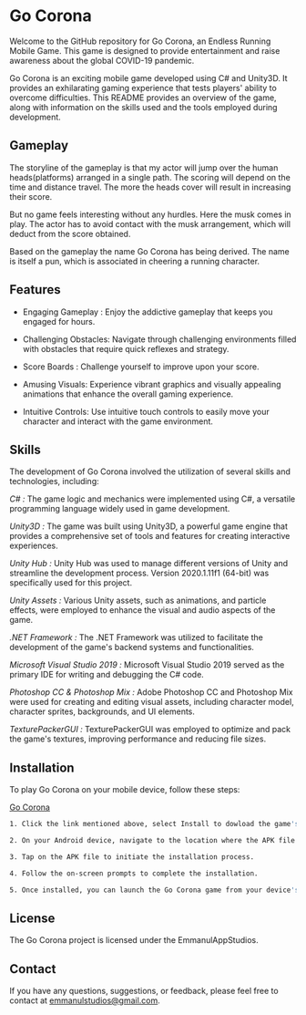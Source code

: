 
# Go Corona

Welcome to the GitHub repository for Go Corona, an Endless Running Mobile Game. This game is designed to provide entertainment and raise awareness about the global COVID-19 pandemic.

Go Corona is an exciting mobile game developed using C# and Unity3D. It provides an exhilarating gaming experience that tests players' ability to overcome difficulties. This README provides an overview of the game, along with information on the skills used and the tools employed during development.

## Gameplay

The storyline of the gameplay is that my actor will jump over the human
heads(platforms) arranged in a single path. The scoring will depend on the time
and distance travel. The more the heads cover will result in increasing their
score.

But no game feels interesting without any hurdles. Here the musk comes
in play. The actor has to avoid contact with the musk arrangement, which will
deduct from the score obtained.

Based on the gameplay the name Go Corona has being derived. The
name is itself a pun, which is associated in cheering a running character.
## Features

- Engaging Gameplay : Enjoy the addictive gameplay that keeps you engaged for hours.

- Challenging Obstacles: Navigate through challenging environments filled with obstacles that require quick reflexes and strategy.

- Score Boards : Challenge  yourself to improve upon your score.

- Amusing Visuals: Experience vibrant graphics and visually appealing animations that enhance the overall gaming experience.

- Intuitive Controls: Use intuitive touch controls to easily move your character and interact with the game environment.
## Skills
The development of Go Corona involved the utilization of several skills and technologies, including:

*C# :* The game logic and mechanics were implemented using C#, a versatile programming language widely used in game development.

*Unity3D :* The game was built using Unity3D, a powerful game engine that provides a comprehensive set of tools and features for creating interactive experiences.

*Unity Hub :* Unity Hub was used to manage different versions of Unity and streamline the development process. Version 2020.1.11f1 (64-bit) was specifically used for this project.

*Unity Assets :* Various Unity assets, such as animations, and particle effects, were employed to enhance the visual and audio aspects of the game.

*.NET Framework :* The .NET Framework was utilized to facilitate the development of the game's backend systems and functionalities.

*Microsoft Visual Studio 2019 :* Microsoft Visual Studio 2019 served as the primary IDE for writing and debugging the C# code.

*Photoshop CC & Photoshop Mix :* Adobe Photoshop CC and Photoshop Mix were used for creating and editing visual assets, including character model, character sprites, backgrounds, and UI elements.

*TexturePackerGUI :* TexturePackerGUI was employed to optimize and pack the game's textures, improving performance and reducing file sizes.
##  Installation

To play Go Corona on your mobile device, follow these steps:

[Go Corona](https://emmanulappstudios.wixsite.com/gocorona)

```bash
1. Click the link mentioned above, select Install to dowload the game's APK file.
```

```bash
2. On your Android device, navigate to the location where the APK file is saved.
```
```bash
3. Tap on the APK file to initiate the installation process.
```

```bash
4. Follow the on-screen prompts to complete the installation.
```

```bash
5. Once installed, you can launch the Go Corona game from your device's app launcher.
```


##  License

The Go Corona project is licensed under the EmmanulAppStudios. 
##  Contact

If you have any questions, suggestions, or feedback, please feel free to contact at emmanulstudios@gmail.com.

